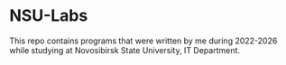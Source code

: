 # NSU-Labs
This repo contains programs that were written by me during 2022-2026 while studying at Novosibirsk State University, IT Department.

